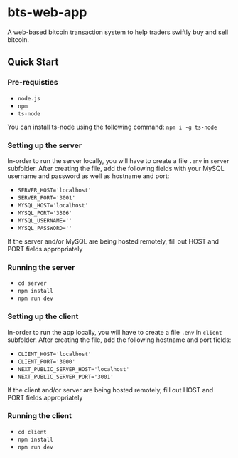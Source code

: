 # bts-web-app
A web-based bitcoin transaction system to help traders swiftly buy and sell bitcoin. 

## Quick Start
### Pre-requisties
 - ```node.js```
 - ```npm```
 - ```ts-node```

You can install ts-node using the following command:
```npm i -g ts-node```


### Setting up the server
In-order to run the server locally, you will have to create a file `.env` in `server` subfolder.
After creating the file, add the following fields with your MySQL username and password as well as hostname and port:
 - `SERVER_HOST='localhost'`
 - `SERVER_PORT='3001'`
 - `MYSQL_HOST='localhost'`
 - `MYSQL_PORT='3306'`
 - `MYSQL_USERNAME=''`
 - `MYSQL_PASSWORD=''`

If the server and/or MySQL are being hosted remotely, fill out HOST and PORT fields appropriately

### Running the server
 - `cd server`
 - `npm install`
 - `npm run dev`


### Setting up the client
In-order to run the app locally, you will have to create a file `.env` in `client` subfolder.
After creating the file, add the following hostname and port fields:
 - `CLIENT_HOST='localhost'`
 - `CLIENT_PORT='3000'`
 - `NEXT_PUBLIC_SERVER_HOST='localhost'`
 - `NEXT_PUBLIC_SERVER_PORT='3001'`

If the client and/or server are being hosted remotely, fill out HOST and PORT fields appropriately


### Running the client
 - `cd client`
 - `npm install`
 - `npm run dev`
